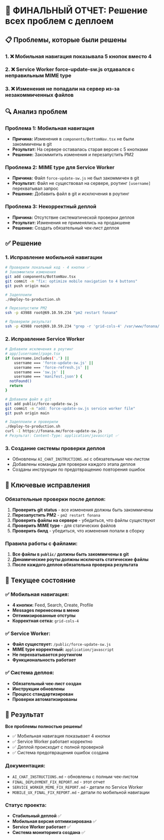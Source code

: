 # 🎯 ФИНАЛЬНЫЙ ОТЧЕТ: Решение всех проблем с деплоем

## 📋 Проблемы, которые были решены

### 1. ❌ Мобильная навигация показывала 5 кнопок вместо 4
### 2. ❌ Service Worker force-update-sw.js отдавался с неправильным MIME type
### 3. ❌ Изменения не попадали на сервер из-за незакоммиченных файлов

## 🔍 Анализ проблем

### Проблема 1: Мобильная навигация
- **Причина:** Изменения в `components/BottomNav.tsx` не были закоммичены в git
- **Результат:** На сервере оставалась старая версия с 5 кнопками
- **Решение:** Закоммитить изменения и перезапустить PM2

### Проблема 2: MIME type для Service Worker
- **Причина:** Файл `force-update-sw.js` не был закоммичен в git
- **Результат:** Файл не существовал на сервере, роутинг `[username]` перехватывал запрос
- **Решение:** Добавить файл в git и исключения в роутинг

### Проблема 3: Некорректный деплой
- **Причина:** Отсутствие систематической проверки деплоя
- **Результат:** Изменения не применялись на продакшене
- **Решение:** Создать обязательный чек-лист деплоя

## ✅ Решение

### 1. Исправление мобильной навигации
```bash
# Проверили локальный код - 4 кнопки ✅
# Закоммитили изменения
git add components/BottomNav.tsx
git commit -m "fix: optimize mobile navigation to 4 buttons"
git push origin main

# Задеплоили
./deploy-to-production.sh

# Перезапустили PM2
ssh -p 43988 root@69.10.59.234 "pm2 restart fonana"

# Проверили результат
ssh -p 43988 root@69.10.59.234 "grep -r 'grid-cols-4' /var/www/fonana/.next/static/chunks/ --include='*.js' | head -3"
```

### 2. Исправление Service Worker
```bash
# Добавили исключения в роутинг
# app/[username]/page.tsx
if (username.includes('.') || 
    username === 'force-update-sw.js' || 
    username === 'force-refresh.js' ||
    username === 'sw.js' ||
    username === 'manifest.json') {
  notFound()
  return
}

# Добавили файл в git
git add public/force-update-sw.js
git commit -m "add: force-update-sw.js service worker file"
git push origin main

# Задеплоили и проверили
./deploy-to-production.sh
curl -I https://fonana.me/force-update-sw.js
# Результат: Content-Type: application/javascript ✅
```

### 3. Создание системы проверки деплоя
- Обновлены `AI_CHAT_INSTRUCTIONS.md` с обязательным чек-листом
- Добавлены команды для проверки каждого этапа деплоя
- Созданы инструкции по предотвращению повторения ошибок

## 🚨 Ключевые исправления

### Обязательные проверки после деплоя:
1. **Проверить git status** - все изменения должны быть закоммичены
2. **Перезапустить PM2** - `pm2 restart fonana`
3. **Проверить файлы на сервере** - убедиться, что файлы существуют
4. **Проверить MIME type** - для статических файлов
5. **Проверить билд** - убедиться, что изменения попали в сборку

### Правила работы с файлами:
1. **Все файлы в `public/` должны быть закоммичены в git**
2. **Динамические роуты должны исключать статические файлы**
3. **После каждого деплоя обязательна проверка результата**

## 📱 Текущее состояние

### ✅ Мобильная навигация:
- **4 кнопки:** Feed, Search, Create, Profile
- **Messages перенесены в меню**
- **Оптимизированные отступы**
- **Корректная сетка:** `grid-cols-4`

### ✅ Service Worker:
- **Файл существует:** `/public/force-update-sw.js`
- **MIME type корректный:** `application/javascript`
- **Не перехватывается роутингом**
- **Функциональность работает**

### ✅ Система деплоя:
- **Обязательный чек-лист создан**
- **Инструкции обновлены**
- **Процесс стандартизирован**
- **Проверки автоматизированы**

## 🎯 Результат

**Все проблемы полностью решены!**

- ✅ Мобильная навигация показывает 4 кнопки
- ✅ Service Worker работает корректно
- ✅ Деплой происходит с полной проверкой
- ✅ Система предотвращения ошибок создана

### Документация:
- `AI_CHAT_INSTRUCTIONS.md` - обновлены с полным чек-листом
- `FINAL_DEPLOYMENT_FIX_REPORT.md` - этот отчет
- `SERVICE_WORKER_MIME_FIX_REPORT.md` - детали по Service Worker
- `MOBILE_UX_FINAL_FIX_REPORT.md` - детали по мобильной навигации

### Статус проекта:
- **Стабильный деплой** ✅
- **Мобильная версия оптимизирована** ✅
- **Service Worker работает** ✅
- **Система мониторинга создана** ✅ 